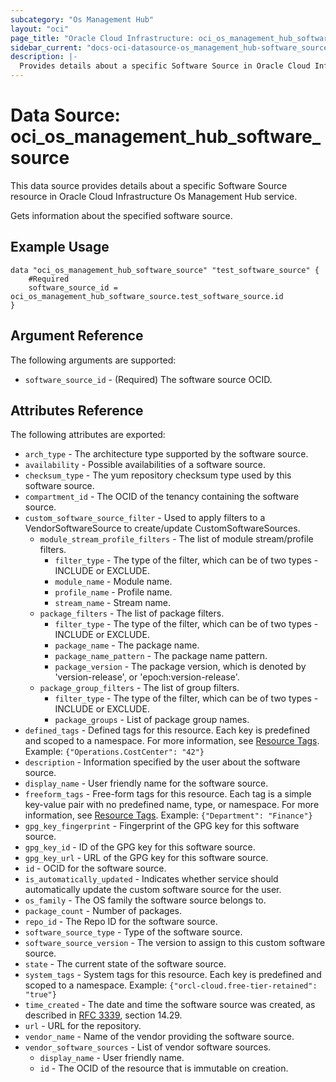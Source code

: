 ```yaml
---
subcategory: "Os Management Hub"
layout: "oci"
page_title: "Oracle Cloud Infrastructure: oci_os_management_hub_software_source"
sidebar_current: "docs-oci-datasource-os_management_hub-software_source"
description: |-
  Provides details about a specific Software Source in Oracle Cloud Infrastructure Os Management Hub service
---
```


# Data Source: oci_os_management_hub_software_source
This data source provides details about a specific Software Source resource in Oracle Cloud Infrastructure Os Management Hub service.

Gets information about the specified software source.

## Example Usage

```hcl
data "oci_os_management_hub_software_source" "test_software_source" {
	#Required
	software_source_id = oci_os_management_hub_software_source.test_software_source.id
}
```

## Argument Reference

The following arguments are supported:

* `software_source_id` - (Required) The software source OCID.


## Attributes Reference

The following attributes are exported:

* `arch_type` - The architecture type supported by the software source.
* `availability` - Possible availabilities of a software source.
* `checksum_type` - The yum repository checksum type used by this software source.
* `compartment_id` - The OCID of the tenancy containing the software source.
* `custom_software_source_filter` - Used to apply filters to a VendorSoftwareSource to create/update CustomSoftwareSources.
	* `module_stream_profile_filters` - The list of module stream/profile filters.
		* `filter_type` - The type of the filter, which can be of two types - INCLUDE or EXCLUDE.
		* `module_name` - Module name.
		* `profile_name` - Profile name.
		* `stream_name` - Stream name.
	* `package_filters` - The list of package filters.
		* `filter_type` - The type of the filter, which can be of two types - INCLUDE or EXCLUDE.
		* `package_name` - The package name.
		* `package_name_pattern` - The package name pattern.
		* `package_version` - The package version, which is denoted by 'version-release', or 'epoch:version-release'.
	* `package_group_filters` - The list of group filters.
		* `filter_type` - The type of the filter, which can be of two types - INCLUDE or EXCLUDE.
		* `package_groups` - List of package group names.
* `defined_tags` - Defined tags for this resource. Each key is predefined and scoped to a namespace. For more information, see [Resource Tags](https://docs.cloud.oracle.com/iaas/Content/General/Concepts/resourcetags.htm). Example: `{"Operations.CostCenter": "42"}` 
* `description` - Information specified by the user about the software source.
* `display_name` - User friendly name for the software source.
* `freeform_tags` - Free-form tags for this resource. Each tag is a simple key-value pair with no predefined name, type, or namespace. For more information, see [Resource Tags](https://docs.cloud.oracle.com/iaas/Content/General/Concepts/resourcetags.htm). Example: `{"Department": "Finance"}` 
* `gpg_key_fingerprint` - Fingerprint of the GPG key for this software source.
* `gpg_key_id` - ID of the GPG key for this software source.
* `gpg_key_url` - URL of the GPG key for this software source.
* `id` - OCID for the software source.
* `is_automatically_updated` - Indicates whether service should automatically update the custom software source for the user.
* `os_family` - The OS family the software source belongs to.
* `package_count` - Number of packages.
* `repo_id` - The Repo ID for the software source.
* `software_source_type` - Type of the software source.
* `software_source_version` - The version to assign to this custom software source.
* `state` - The current state of the software source.
* `system_tags` - System tags for this resource. Each key is predefined and scoped to a namespace. Example: `{"orcl-cloud.free-tier-retained": "true"}` 
* `time_created` - The date and time the software source was created, as described in [RFC 3339](https://tools.ietf.org/rfc/rfc3339), section 14.29. 
* `url` - URL for the repository.
* `vendor_name` - Name of the vendor providing the software source.
* `vendor_software_sources` - List of vendor software sources.
	* `display_name` - User friendly name.
	* `id` - The OCID of the resource that is immutable on creation.

